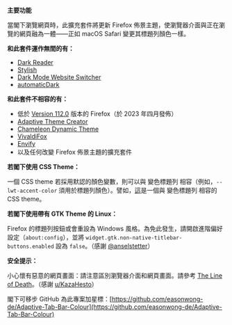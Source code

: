 **主要功能**

當閣下瀏覽網頁時，此擴充套件將更新 Firefox 佈景主題，使瀏覽器介面與正在瀏覽的網頁融為一體——正如 macOS Safari 變更其標題列顏色一樣。

**和此套件運作無間的有：**

- [Dark Reader](https://addons.mozilla.org/firefox/addon/darkreader/)
- [Stylish](https://addons.mozilla.org/firefox/addon/stylish/)
- [Dark Mode Website Switcher](https://addons.mozilla.org/firefox/addon/dark-mode-website-switcher/)
- [automaticDark](https://addons.mozilla.org/firefox/addon/automatic-dark/)

**和此套件不相容的有：**

- 低於 [Version 112.0](https://www.mozilla.org/firefox/112.0/releasenotes/) 版本的 Firefox（於 2023 年四月發佈）
- [Adaptive Theme Creator](https://addons.mozilla.org/firefox/addon/adaptive-theme-creator/)
- [Chameleon Dynamic Theme](https://addons.mozilla.org/firefox/addon/chameleon-dynamic-theme-fixed/)
- [VivaldiFox](https://addons.mozilla.org/firefox/addon/vivaldifox/)
- [Envify](https://addons.mozilla.org/firefox/addon/envify/)
- 以及任何改變 Firefox 佈景主題的擴充套件

**若閣下使用 CSS Theme：**

一個 CSS theme 若採用默認的顏色變數，則可以與 變色標題列 相容（例如，`--lwt-accent-color` 須用於標題列顏色）。譬如，[這](https://github.com/easonwong-de/WhiteSurFirefoxThemeMacOS)是一個與 變色標題列 相容的 CSS theme。

**若閣下使用帶有 GTK Theme 的 Linux：**

Firefox 的標題列按鈕或會重設為 Windows 風格。為免此發生，請開啟進階偏好設定（`about:config`），並將 `widget.gtk.non-native-titlebar-buttons.enabled` 設為 `false`。（感謝 [@anselstetter](https://github.com/anselstetter/)）

**安全提示：**

小心懷有惡意的網頁畫面：請注意區別瀏覽器介面和網頁畫面。請參考 [The Line of Death](https://textslashplain.com/2017/01/14/the-line-of-death/)。（感謝 [u/KazaHesto](https://www.reddit.com/user/KazaHesto/)）

閣下可移步 GitHub 為此專案加星標：[https://github.com/easonwong-de/Adaptive-Tab-Bar-Colour](https://github.com/easonwong-de/Adaptive-Tab-Bar-Colour)
